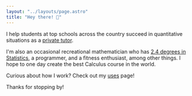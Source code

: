 ```yaml
---
layout: "../layouts/page.astro"
title: "Hey there! 👋"
---
```


I help students at top schools across the country succeed in quantitative situations as a [private tutor](/tutor).

I'm also an occasional recreational mathematician who has [2.4 degrees in Statistics](/education), a programmer, and a fitness enthusiast, among other things. I hope to one day create the best Calculus course in the world.

Curious about how I work? Check out my [uses](/uses) page!

Thanks for stopping by!

